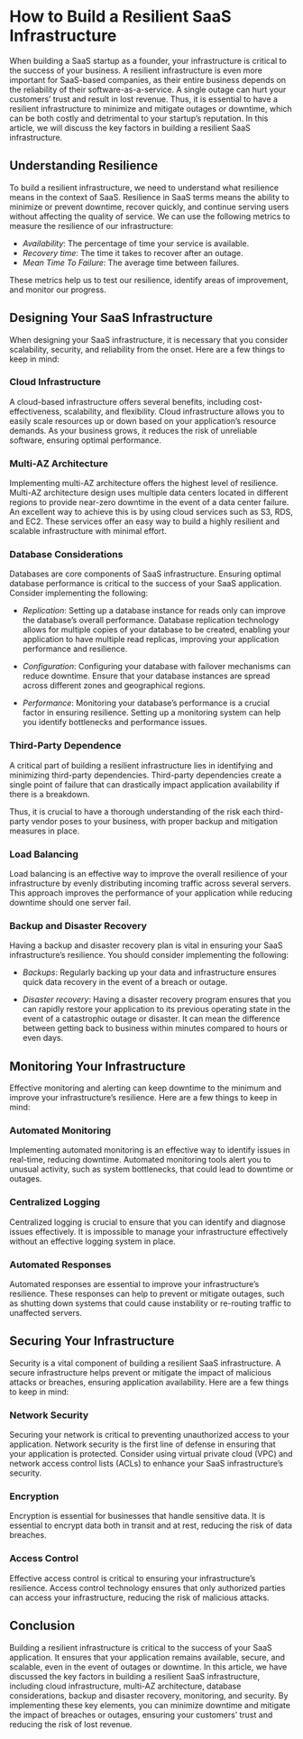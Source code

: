 # How to Build a Resilient SaaS Infrastructure

When building a SaaS startup as a founder, your infrastructure is critical to the success of your business. A resilient infrastructure is even more important for SaaS-based companies, as their entire business depends on the reliability of their software-as-a-service. A single outage can hurt your customers’ trust and result in lost revenue. Thus, it is essential to have a resilient infrastructure to minimize and mitigate outages or downtime, which can be both costly and detrimental to your startup’s reputation. In this article, we will discuss the key factors in building a resilient SaaS infrastructure.

## Understanding Resilience

To build a resilient infrastructure, we need to understand what resilience means in the context of SaaS. Resilience in SaaS terms means the ability to minimize or prevent downtime, recover quickly, and continue serving users without affecting the quality of service. We can use the following metrics to measure the resilience of our infrastructure:

- *Availability*: The percentage of time your service is available.
- *Recovery time*: The time it takes to recover after an outage.
- *Mean Time To Failure*: The average time between failures.

These metrics help us to test our resilience, identify areas of improvement, and monitor our progress.

## Designing Your SaaS Infrastructure

When designing your SaaS infrastructure, it is necessary that you consider scalability, security, and reliability from the onset. Here are a few things to keep in mind:

### Cloud Infrastructure

A cloud-based infrastructure offers several benefits, including cost-effectiveness, scalability, and flexibility. Cloud infrastructure allows you to easily scale resources up or down based on your application’s resource demands. As your business grows, it reduces the risk of unreliable software, ensuring optimal performance.

### Multi-AZ Architecture

Implementing multi-AZ architecture offers the highest level of resilience. Multi-AZ architecture design uses multiple data centers located in different regions to provide near-zero downtime in the event of a data center failure. An excellent way to achieve this is by using cloud services such as S3, RDS, and EC2. These services offer an easy way to build a highly resilient and scalable infrastructure with minimal effort.

### Database Considerations

Databases are core components of SaaS infrastructure. Ensuring optimal database performance is critical to the success of your SaaS application. Consider implementing the following:

- *Replication*: Setting up a database instance for reads only can improve the database’s overall performance. Database replication technology allows for multiple copies of your database to be created, enabling your application to have multiple read replicas, improving your application performance and resilience.

- *Configuration*: Configuring your database with failover mechanisms can reduce downtime. Ensure that your database instances are spread across different zones and geographical regions.

- *Performance*: Monitoring your database’s performance is a crucial factor in ensuring resilience. Setting up a monitoring system can help you identify bottlenecks and performance issues.

### Third-Party Dependence

A critical part of building a resilient infrastructure lies in identifying and minimizing third-party dependencies. Third-party dependencies create a single point of failure that can drastically impact application availability if there is a breakdown. 

Thus, it is crucial to have a thorough understanding of the risk each third-party vendor poses to your business, with proper backup and mitigation measures in place.

### Load Balancing

Load balancing is an effective way to improve the overall resilience of your infrastructure by evenly distributing incoming traffic across several servers. This approach improves the performance of your application while reducing downtime should one server fail.

### Backup and Disaster Recovery

Having a backup and disaster recovery plan is vital in ensuring your SaaS infrastructure’s resilience. You should consider implementing the following:

- *Backups*: Regularly backing up your data and infrastructure ensures quick data recovery in the event of a breach or outage.

- *Disaster recovery*: Having a disaster recovery program ensures that you can rapidly restore your application to its previous operating state in the event of a catastrophic outage or disaster. It can mean the difference between getting back to business within minutes compared to hours or even days.

## Monitoring Your Infrastructure

Effective monitoring and alerting can keep downtime to the minimum and improve your infrastructure’s resilience. Here are a few things to keep in mind:

### Automated Monitoring

Implementing automated monitoring is an effective way to identify issues in real-time, reducing downtime. Automated monitoring tools alert you to unusual activity, such as system bottlenecks, that could lead to downtime or outages.

### Centralized Logging

Centralized logging is crucial to ensure that you can identify and diagnose issues effectively. It is impossible to manage your infrastructure effectively without an effective logging system in place. 

### Automated Responses

Automated responses are essential to improve your infrastructure’s resilience. These responses can help to prevent or mitigate outages, such as shutting down systems that could cause instability or re-routing traffic to unaffected servers.

## Securing Your Infrastructure

Security is a vital component of building a resilient SaaS infrastructure. A secure infrastructure helps prevent or mitigate the impact of malicious attacks or breaches, ensuring application availability. Here are a few things to keep in mind:

### Network Security

Securing your network is critical to preventing unauthorized access to your application. Network security is the first line of defense in ensuring that your application is protected. Consider using virtual private cloud (VPC) and network access control lists (ACLs) to enhance your SaaS infrastructure’s security.

### Encryption

Encryption is essential for businesses that handle sensitive data. It is essential to encrypt data both in transit and at rest, reducing the risk of data breaches.

### Access Control

Effective access control is critical to ensuring your infrastructure’s resilience. Access control technology ensures that only authorized parties can access your infrastructure, reducing the risk of malicious attacks.

## Conclusion

Building a resilient infrastructure is critical to the success of your SaaS application. It ensures that your application remains available, secure, and scalable, even in the event of outages or downtime. In this article, we have discussed the key factors in building a resilient SaaS infrastructure, including cloud infrastructure, multi-AZ architecture, database considerations, backup and disaster recovery, monitoring, and security. By implementing these key elements, you can minimize downtime and mitigate the impact of breaches or outages, ensuring your customers’ trust and reducing the risk of lost revenue.